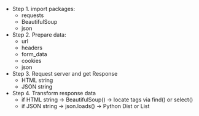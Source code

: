 - Step 1. import packages:
    - requests
    - BeautifulSoup
    - json
- Step 2. Prepare data:
    - url
    - headers
    - form_data
    - cookies
    - json
- Step 3. Request server and get Response
  - HTML string
  - JSON string
- Step 4. Transform response data
  - if HTML string -> BeautifulSoup() -> locate tags via find() or select()
  - if JSON string -> json.loads() -> Python Dist or List